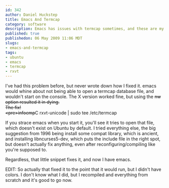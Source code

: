 ```yaml
--- 
id: 342
author: Daniel Huckstep
title: Emacs And Termcap
category: software
description: Emacs has issues with termcap sometimes, and these are my findings.
published: true
publishedon: 06 May 2009 11:06 MDT
slugs: 
- emacs-and-termcap
tags: 
- ubuntu
- emacs
- termcap
- rxvt
---
```

I've had this problem before, but never wrote down how I fixed it. emacs
would whine about not being able to open a termcap database file, and
wouldn't start on the console. The X version worked fine, but using the
~~nw option resulted it in dying.
\
The fix!
\
\<pre\>infocmp~~C rxvt-unicode | sudo tee /etc/termcap

</pre>
If you strace emacs when you start it, you'll see it tries to open that
file, which doesn't exist on Ubuntu by default. I tried everything else,
the big suggestion from 1996 being install some compat library, which is
ancient, and installing libncurses5-dev, which puts the include file in
the right spot, but doesn't actually fix anything, even after
reconfiguring/compiling like you're supposed to.

Regardless, that little snippet fixes it, and now I have emacs.

EDIT: So actually that fixed it to the point that it would run, but I
didn't have colors. I don't know what I did, but I recompiled and
everything from scratch and it's good to go now.
